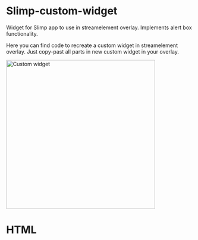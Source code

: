 # Slimp-custom-widget
Widget for Slimp app to use in streamelement overlay. Implements alert box functionality.

Here you can find code to recreate a custom widget in streamelement overlay. Just copy-past all parts in new custom widget in your overlay.

<img src="https://user-images.githubusercontent.com/79143038/184177385-37f85a2b-b411-402b-986d-18b53a161cb4.png" alt="Custom widget" width="400"/>



# HTML

